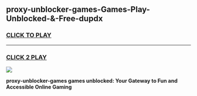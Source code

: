 
## proxy-unblocker-games-Games-Play-Unblocked-&-Free-dupdx
<h3>
<a href="https://premium76.site?title=proxy-unblocker-games&ref=24A">CLICK TO PLAY</a></h3>
<hr>

<h3>
<a href="https://premium76.site?title=proxy-unblocker-games&ref=24A">CLICK 2 PLAY</a>
  
</h3>

<a href="https://premium76.site?title=proxy-unblocker-games&ref=24A"><img src="https://clearcache.store/games.png"></a>


**proxy-unblocker-games games unblocked: Your Gateway to Fun and Accessible Online Gaming**
